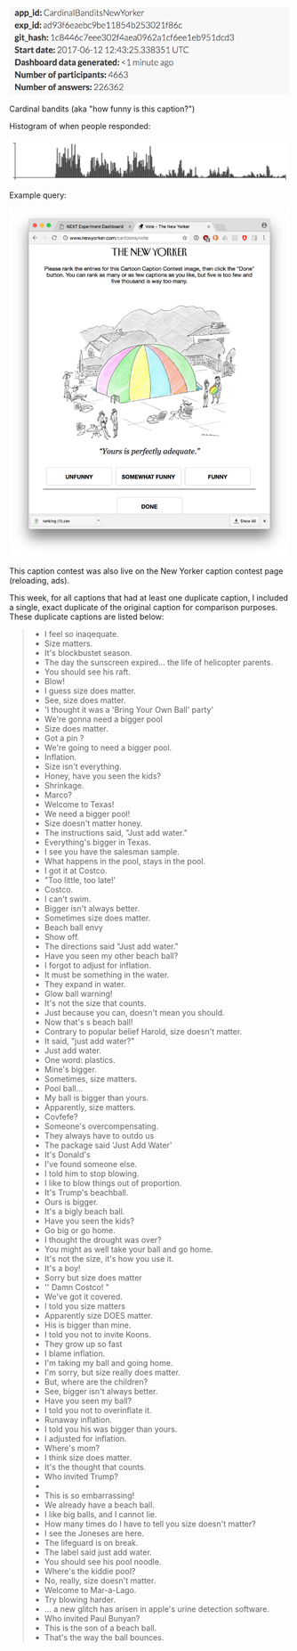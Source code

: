 ![](info.png)

Cardinal bandits (aka "how funny is this caption?")

Histogram of when people responded:

![](histogram.png)

Example query:

![](example_query.png)

This caption contest was also live on the New Yorker caption contest page
(reloading, ads).

This week, for all captions that had at least one duplicate caption, I included a single, exact duplicate of the original caption for comparison purposes. These duplicate captions are listed below:

> * I feel so inaqequate.
> * Size matters.
> * It's blockbustet season.
> * The day the sunscreen expired... the life of helicopter parents.
> * You should see his raft.
> * Blow!
> * I guess size does matter.
> * See, size does matter.
> * 'I thought it was a 'Bring Your Own Ball' party'
> * We're gonna need a bigger pool
> * Size does matter.
> * Got a pin ?
> * We're going to need a bigger pool.
> * Inflation.
> * Size isn't everything.
> * Honey, have you seen the kids?
> * Shrinkage.
> * Marco?
> * Welcome to Texas!
> * We need a bigger pool!
> * Size doesn't matter honey.
> * The instructions said, "Just add water."
> * Everything's bigger in Texas.
> * I see you have the salesman sample.
> * What happens in the pool, stays in the pool.
> * I got it at Costco.
> * "Too little, too late!'
> * Costco.
> * I can't swim.
> * Bigger isn't always better.
> * Sometimes size does matter.
> * Beach ball envy
> * Show off.
> * The directions said "Just add water."
> * Have you seen my other beach ball?
> * I forgot to adjust for inflation.
> * It must be something in the water.
> * They expand in water.
> * Glow ball warning!
> * It's not the size that counts.
> * Just because you can, doesn't mean you should.
> * Now that's s beach ball!
> * Contrary to popular belief Harold, size doesn't matter.
> * It said, "just add water?"
> * Just add water.
> * One word: plastics.
> * Mine's bigger.
> * Sometimes, size matters.
> * Pool ball...
> * My ball is bigger than yours.
> * Apparently, size matters.
> * Covfefe?
> * Someone's overcompensating.
> * They always have to outdo us
> * The package said 'Just Add Water'
> * It's Donald's
> * I've found someone else.
> * I told him to stop blowing.
> * I like to blow things out of proportion.
> * It's Trump's beachball.
> * Ours is bigger.
> * It's a bigly beach ball.
> * Have you seen the kids?
> * Go big or go home.
> * I thought the drought was over?
> * You might as well take your ball and go home.
> * It's not the size, it's how you use it.
> * It's a boy!
> * Sorry but size does matter
> * '' Damn Costco! "
> * We've got it covered.
> * I told you size matters
> * Apparently size DOES matter.
> * His is bigger than mine.
> * I told you not to invite Koons.
> * They grow up so fast
> * I blame inflation.
> * I'm taking my ball and going home.
> * I'm sorry, but size really does matter.
> * But, where are the children?
> * See, bigger isn't always better.
> * Have you seen my ball?
> * I told you not to overinflate it.
> * Runaway inflation.
> * I told you his was bigger than yours.
> * I adjusted for inflation.
> * Where's mom?
> * I think size does matter.
> * It's the thought that counts.
> * Who invited Trump?
> *
> * This is so embarrassing!
> * We already have a beach ball.
> * I like big balls, and I cannot lie.
> * How many times do I have to tell you size doesn't matter?
> * I see the Joneses are here.
> * The lifeguard is on break.
> * The label said just add water.
> * You should see his pool noodle.
> * Where's the kiddie pool?
> * No, really, size doesn't matter.
> * Welcome to Mar-a-Lago.
> * Try blowing harder.
> * ... a new glitch has arisen in apple's urine detection software.
> * Who invited Paul Bunyan?
> * This is the son of a beach ball.
> * That's the way the ball bounces.
